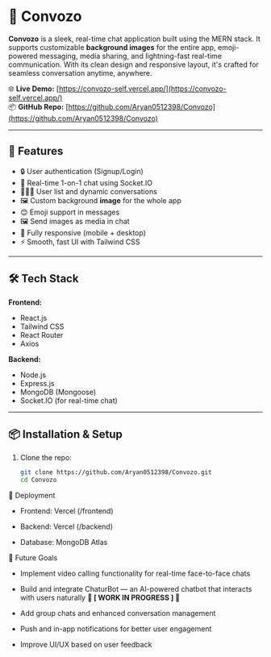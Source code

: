 # 💬 Convozo

**Convozo** is a sleek, real-time chat application built using the MERN stack. It supports customizable **background images** for the entire app, emoji-powered messaging, media sharing, and lightning-fast real-time communication. With its clean design and responsive layout, it's crafted for seamless conversation anytime, anywhere.

🌐 **Live Demo:** [https://convozo-self.vercel.app/](https://convozo-self.vercel.app/)  
📦 **GitHub Repo:** [https://github.com/Aryan0512398/Convozo](https://github.com/Aryan0512398/Convozo)

---

## 🚀 Features

- 🔒 User authentication (Signup/Login)  
- 💬 Real-time 1-on-1 chat using Socket.IO  
- 🧑‍🤝‍🧑 User list and dynamic conversations  
- 🖼️ Custom background **image** for the whole app  
- 😊 Emoji support in messages  
- 🖼️ Send images as media in chat  
- 📱 Fully responsive (mobile + desktop)  
- ⚡ Smooth, fast UI with Tailwind CSS  

---

## 🛠️ Tech Stack

**Frontend:**  
- React.js  
- Tailwind CSS  
- React Router  
- Axios  

**Backend:**  
- Node.js  
- Express.js  
- MongoDB (Mongoose)  
- Socket.IO (for real-time chat)  

---

## 📦 Installation & Setup

1. Clone the repo:  
   ```bash
   git clone https://github.com/Aryan0512398/Convozo.git
   cd Convozo
🚀 Deployment

- Frontend: Vercel (/frontend)

- Backend: Vercel (/backend)

- Database: MongoDB Atlas

🎯 Future Goals
- Implement video calling functionality for real-time face-to-face chats

- Build and integrate ChaturBot — an AI-powered chatbot that interacts with users naturally **🚧 [ WORK IN PROGRESS ] 🚧**  

- Add group chats and enhanced conversation management

- Push and in-app notifications for better user engagement

- Improve UI/UX based on user feedback
